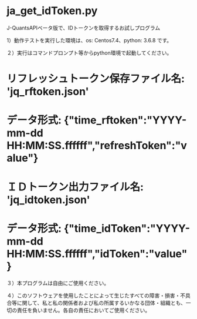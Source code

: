 # ja_get_idToken.py
J-QuantsAPIベータ版で、IDトークンを取得するお試しプログラム 

1）動作テストを実行した環境は、os: Centos7.4、python: 3.6.8 です。

２）実行はコマンドプロンプト等からpython環境で起動してください。
  
  # リフレッシュトークン保存ファイル名: 'jq_rftoken.json'
  # データ形式: {"time_rftoken":"YYYY-mm-dd HH:MM:SS.ffffff","refreshToken":"value"}
  
  # ＩＤトークン出力ファイル名: 'jq_idtoken.json'
  # データ形式: {"time_idToken":"YYYY-mm-dd HH:MM:SS.ffffff","idToken":"value"}

３）本プログラムは自由にご使用ください。

４）このソフトウェアを使用したことによって生じたすべての障害・損害・不具合等に関して、私と私の関係者および私の所属するいかなる団体・組織とも、一切の責任を負いません。各自の責任においてご使用ください。
